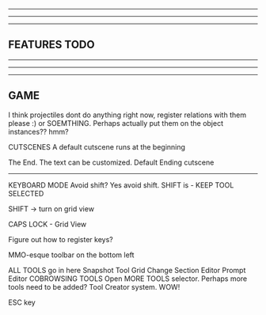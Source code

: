 --------------------------------------------------------------------------------------
--------------------------------------------------------------------------------------
--------------------------------------------------------------------------------------
FEATURES TODO
--------------------------------------------------------------------------------------
--------------------------------------------------------------------------------------
--------------------------------------------------------------------------------------
--------------------------------------------------------------------------------------

GAME
--------------------------------------------------------------------------------------
I think projectiles dont do anything right now, register relations with them please :) or SOEMTHING. Perhaps actually put them on the object instances?? hmm?

CUTSCENES
  A default cutscene runs at the beginning

  The End. The text can be customized. 
  Default Ending cutscene 

---------------------------------------------------------------------------------------------------- 

KEYBOARD MODE
  Avoid shift? Yes avoid shift. SHIFT is - KEEP TOOL SELECTED

  SHIFT -> turn on grid view

  CAPS LOCK - Grid View 

  Figure out how to register keys?

  MMO-esque toolbar on the bottom left

  ALL TOOLS go in here
    Snapshot Tool
    Grid Change
    Section Editor
    Prompt Editor
  COBROWSING TOOLS
    Open MORE TOOLS selector. Perhaps more tools need to be added? Tool Creator system. WOW!

ESC key 

